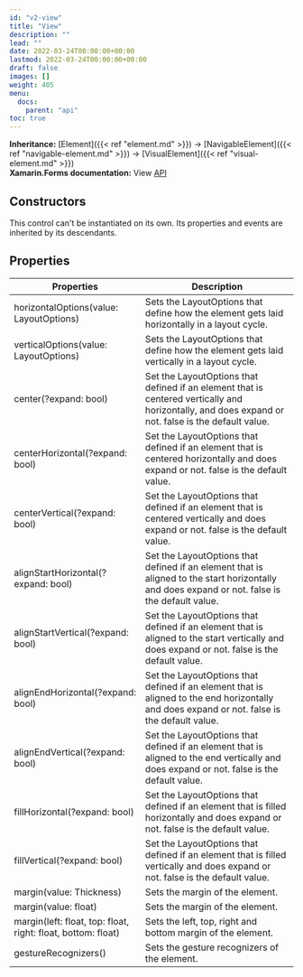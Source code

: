 ```yaml
---
id: "v2-view"
title: "View"
description: ""
lead: ""
date: 2022-03-24T00:00:00+00:00
lastmod: 2022-03-24T00:00:00+00:00
draft: false
images: []
weight: 405
menu:
  docs:
    parent: "api"
toc: true
---
```


**Inheritance:** [Element]({{< ref "element.md" >}}) -> [NavigableElement]({{< ref "navigable-element.md" >}}) -> [VisualElement]({{< ref "visual-element.md" >}})  
**Xamarin.Forms documentation:** View [API](https://docs.microsoft.com/en-us/dotnet/api/xamarin.forms.view)

## Constructors

This control can't be instantiated on its own. Its properties and events are inherited by its descendants.

## Properties

| Properties | Description |
|--|--|
| horizontalOptions(value: LayoutOptions) | Sets the LayoutOptions that define how the element gets laid horizontally in a layout cycle. |
| verticalOptions(value: LayoutOptions) | Sets the LayoutOptions that define how the element gets laid vertically in a layout cycle. |
| center(?expand: bool) | Set the LayoutOptions that defined if an element that is centered vertically and horizontally, and does expand or not. false is the default value. |
| centerHorizontal(?expand: bool) | Set the LayoutOptions that defined if an element that is centered horizontally and does expand or not. false is the default value. |
| centerVertical(?expand: bool) | Set the LayoutOptions that defined if an element that is centered vertically and does expand or not. false is the default value. |
| alignStartHorizontal(?expand: bool) | Set the LayoutOptions that defined if an element that is aligned to the start horizontally and does expand or not. false is the default value. |
| alignStartVertical(?expand: bool) | Set the LayoutOptions that defined if an element that is aligned to the start vertically and does expand or not. false is the default value. |
| alignEndHorizontal(?expand: bool) | Set the LayoutOptions that defined if an element that is aligned to the end horizontally and does expand or not. false is the default value. |
| alignEndVertical(?expand: bool) | Set the LayoutOptions that defined if an element that is aligned to the end vertically and does expand or not. false is the default value. |
| fillHorizontal(?expand: bool) | Set the LayoutOptions that defined if an element that is filled horizontally and does expand or not. false is the default value. |
| fillVertical(?expand: bool) | Set the LayoutOptions that defined if an element that is filled vertically and does expand or not. false is the default value. |
| margin(value: Thickness) | Sets the margin of the element. |
| margin(value: float) | Sets the margin of the element. |
| margin(left: float, top: float, right: float, bottom: float) | Sets the left, top, right and bottom margin of the element. |
| gestureRecognizers() | Sets the gesture recognizers of the element. |
